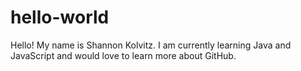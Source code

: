 # hello-world
Hello! My name is Shannon Kolvitz. I am currently learning Java and JavaScript and would love to learn more about GitHub. 
